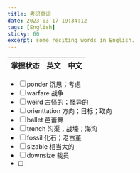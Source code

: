 ```yaml
---
title: 考研单词  
date: 2023-03-17 19:34:12  
tags: [English]  
sticky: 60
excerpt: some reciting words in English.
---
```

| 掌握状态 | 英文 | 中文 |
| -------- | ---- | ---- |
- [ ] ponder  沉思；考虑
- [ ] warfare 战争
- [ ] weird 古怪的；怪异的
- [ ] orienttation 方向；目标；取向
- [ ] ballet 芭蕾舞
- [ ] trench 沟渠；战壕；海沟
- [ ] fossil 化石；老古董
- [ ] sizable 相当大的
- [ ] downsize 裁员
- [ ] 